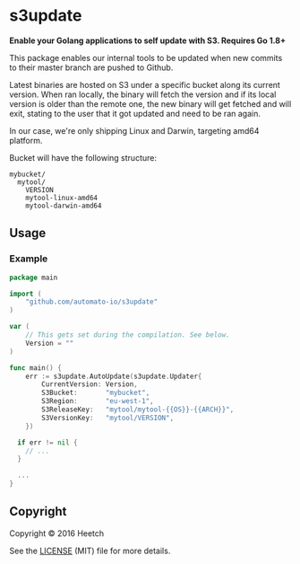 # s3update

__Enable your Golang applications to self update with S3. Requires Go 1.8+__

This package enables our internal tools to be updated when new commits to their master branch are pushed to Github.

Latest binaries are hosted on S3 under a specific bucket along its current version. When ran locally, the binary will
fetch the version and if its local version is older than the remote one, the new binary will get fetched and will exit,
stating to the user that it got updated and need to be ran again.

In our case, we're only shipping Linux and Darwin, targeting amd64 platform.

Bucket will have the following structure:

```
mybucket/
  mytool/
	VERSION
	mytool-linux-amd64
	mytool-darwin-amd64
```

## Usage

### Example

```go
package main

import (
	"github.com/automato-io/s3update"
)

var (
	// This gets set during the compilation. See below.
	Version = ""
)

func main() {
	err := s3update.AutoUpdate(s3update.Updater{
		CurrentVersion: Version,
		S3Bucket:       "mybucket",
		S3Region:       "eu-west-1",
		S3ReleaseKey:   "mytool/mytool-{{OS}}-{{ARCH}}",
		S3VersionKey:   "mytool/VERSION",
	})

  if err != nil {
    // ...
  }

  ...
}
```

## Copyright

Copyright © 2016 Heetch

See the [LICENSE](https://github.com/heetch/s3update/blob/master/LICENSE) (MIT) file for more details.



